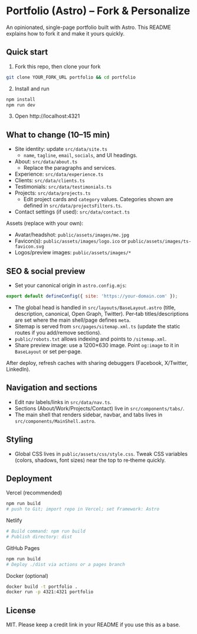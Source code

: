 # Portfolio (Astro) – Fork & Personalize

An opinionated, single-page portfolio built with Astro. This README explains how to fork it and make it yours quickly.

## Quick start

1) Fork this repo, then clone your fork
```bash
git clone YOUR_FORK_URL portfolio && cd portfolio
```
2) Install and run
```bash
npm install
npm run dev
```
3) Open http://localhost:4321

## What to change (10–15 min)

- Site identity: update `src/data/site.ts`
  - `name`, `tagline`, `email`, `socials`, and UI headings.
- About: `src/data/about.ts`
  - Replace the paragraphs and services.
- Experience: `src/data/experience.ts`
- Clients: `src/data/clients.ts`
- Testimonials: `src/data/testimonials.ts`
- Projects: `src/data/projects.ts`
  - Edit project cards and `category` values. Categories shown are defined in `src/data/projectsFilters.ts`.
- Contact settings (if used): `src/data/contact.ts`

Assets (replace with your own):
- Avatar/headshot: `public/assets/images/me.jpg`
- Favicon(s): `public/assets/images/logo.ico` or `public/assets/images/ts-favicon.svg`
- Logos/preview images: `public/assets/images/*`

## SEO & social preview

- Set your canonical origin in `astro.config.mjs`:
```js
export default defineConfig({ site: 'https://your-domain.com' });
```
- The global head is handled in `src/layouts/BaseLayout.astro` (title, description, canonical, Open Graph, Twitter). Per‑tab titles/descriptions are set where the main shell/page defines `meta`.
- Sitemap is served from `src/pages/sitemap.xml.ts` (update the static routes if you add/remove sections).
- `public/robots.txt` allows indexing and points to `/sitemap.xml`.
- Share preview image: use a 1200×630 image. Point `og:image` to it in `BaseLayout` or set per‑page.

After deploy, refresh caches with sharing debuggers (Facebook, X/Twitter, LinkedIn).

## Navigation and sections

- Edit nav labels/links in `src/data/nav.ts`.
- Sections (About/Work/Projects/Contact) live in `src/components/tabs/`.
- The main shell that renders sidebar, navbar, and tabs lives in `src/components/MainShell.astro`.

## Styling

- Global CSS lives in `public/assets/css/style.css`. Tweak CSS variables (colors, shadows, font sizes) near the top to re‑theme quickly.

## Deployment

Vercel (recommended)
```bash
npm run build
# push to Git; import repo in Vercel; set Framework: Astro
```

Netlify
```bash
# Build command: npm run build
# Publish directory: dist
```

GitHub Pages
```bash
npm run build
# Deploy ./dist via actions or a pages branch
```

Docker (optional)
```bash
docker build -t portfolio .
docker run -p 4321:4321 portfolio
```

## License

MIT. Please keep a credit link in your README if you use this as a base.
